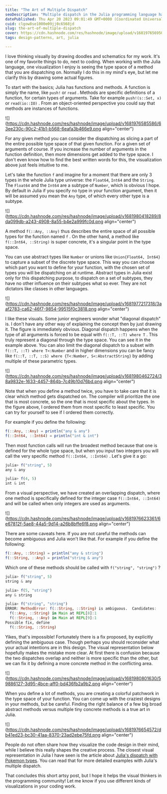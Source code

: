 ```yaml
---
title: "The Art of Multiple Dispatch"
seoDescription: "Multiple dispatch in the Julia programming language has beautiful visualization opportunities. True art can be made for design patterns in code."
datePublished: Thu Apr 20 2023 09:01:49 GMT+0000 (Coordinated Universal Time)
cuid: clgow8se1000e09jj0c6568jd
slug: the-art-of-multiple-dispatch
cover: https://cdn.hashnode.com/res/hashnode/image/upload/v1681976569505/e92f2398-d079-449e-ac6a-4b194fe226ac.png
tags: design-patterns, art, julia

---
```


I love thinking visually by drawing doodles and schematics for my work. It's one of my favorite things to do, next to coding. When working with the Julia language, one visualization I enjoy is seeing the type space of a method that you are dispatching on. Normally I do this in my mind's eye, but let me clarify this by drawing some actual figures.

To start with the basics; Julia has functions and methods. A function is simply the name, like `push!` or `read` . Methods are specific definitions of a function, for certain types of arguments. Take for example `push!(s::Set, x)` or `read(io::IO)` . From an object-oriented perspective you could say that methods are instances of functions.

![](https://cdn.hashnode.com/res/hashnode/image/upload/v1681976585586/63ee230c-90c2-41b1-b568-6eafa3b466e9.png align="center")

For any given method you can consider the dispatching as slicing a part of the entire possible type space of that given function. For a given set of arguments of course. If you increase the number of arguments in the function definition, then more dimensions get added to the type space. I don't even know how to find the best written words for this, the visualization above just feels intuitive to me.

Let's take the function `f` and imagine for a moment that there are only 3 types in the whole Julia type universe: the `Float64`, `Int64` and the `String`. The `Float64` and the `Int64` are a subtype of `Number`, which is obvious I hope. By default in Julia if you specify no type in your function argument, then it will be assumed you mean the `Any` type, of which every other type is a subtype.

![](https://cdn.hashnode.com/res/hashnode/image/upload/v1681980418289/8da099db-a243-4908-8a55-b4e2a999fc0d.png align="center")

A method `f(::Any, ::Any)` thus describes the entire space of all possible types for the function named `f` . On the other hand, a method like `f(::Int64, ::String)` is super concrete, it's a singular point in the type space.

You can use abstract types like `Number` or unions like `Union{Float64, Int64}` to capture a subset of the discrete type space. This way you can choose which part you want to define for your function, with the chosen set of types you will be dispatching on at runtime. Abstract types in Julia exist only for this dispatching purpose, to dispatch on a set of subtypes, they have no other influence on their subtypes what so ever. They are not dictators like classes in other languages.

![](https://cdn.hashnode.com/res/hashnode/image/upload/v1681977217318/3aaf2783-ca62-46f7-9854-99515f0c3818.png align="center")

I like these visuals. Some junior engineers wonder what "diagonal dispatch" is. I don't have any other way of explaining the concept then by just drawing it. The figure is immediately obvious. Diagonal dispatch happens when the type of all arguments is forced to be equal with `f(::T, ::T) where T` . This truly represent a diagonal through the type space. You can see it in the example above. You can also limit the diagonal dispatch to a subset with `f(::T, ::T) where T<:Number` and in higher dimensions you can be fancy like `f(::T, ::T, ::S) where {T<:Number, S<:AbstractString}` by adding multiple of these parametric types.

![](https://cdn.hashnode.com/res/hashnode/image/upload/v1681980462724/38a9832e-1633-4457-864b-7c49b10d76bd.png align="center")

Note that when you define a method twice, you have to take care that it is clear which method gets dispatched on. The compiler will prioritize the one that is most concrete, so the one that is most specific about the types. In the figure above, I ordered them from most specific to least specific. You can try for yourself to see if I ordered them correctly.

For example if you define the following:

```julia
f(::Any, ::Any) = println("any & any")
f(::Int64, ::Int64) = println("int & int")
```

Then most function calls will run the broadest method because that one is defined for the whole type space, but when you input two integers you will call the very specific method `f(::Int64, ::Int64)` . Let's give it a go:

```julia
julia> f("string", 5)
any & any

julia> f(4, 5)
int & int
```

From a visual perspective, we have created an overlapping dispatch, where one method is specifically defined for the integer case `f(::Int64, ::Int64)` and will be called when only integers are used as arguments.

![](https://cdn.hashnode.com/res/hashnode/image/upload/v1681976623361/6e67812f-5ae8-44a5-9d14-a26b8bffe6f8.png align="center")

There are some caveats here. If you are not careful the methods can become ambiguous and Julia won't like that. For example if you define the following:

```julia
f(::Any, ::String) = println("any & string")
f(::String, ::Any) = println("string & any")
```

Which one of these methods should be called with `f("string", "string")` ?

```julia
julia> f("string", 5)
string & any

julia> f(5, "string")
any & string

julia> f("string", "string")
ERROR: MethodError: f(::String, ::String) is ambiguous.  Candidates:
  f(::Any, ::String) in Main at REPL[8]:1
  f(::String, ::Any) in Main at REPL[9]:1
Possible fix, define
  f(::String, ::String)
```

Yikes, that's impossible! Fortunately there is a fix proposed, by explicitly defining the ambiguous case. Though perhaps you should reconsider what your actual intentions are in this design. The visual representation below hopefully makes the mistake more clear. At first there is confusion because the two dispatches overlap and neither is more specific than the other, but we can fix it by defining a more concrete method in the conflicting area.

![](https://cdn.hashnode.com/res/hashnode/image/upload/v1681980801630/59886127-3d95-4bce-aff0-bd436fb2a9b2.png align="center")

When you define a lot of methods, you are creating a colorful patchwork in the type space of your function. You can come up with the craziest designs in your methods, but be careful. Finding the right balance of a few big broad abstract methods versus multiple tiny concrete methods is a true art in Julia.

![](https://cdn.hashnode.com/res/hashnode/image/upload/v1681976654572/db41ed23-bc30-41aa-8370-23ad2ebe75fd.png align="center")

People do not often share how they visualize the code design in their mind, while I believe this really shapes the creative process. The closest visual representation in Julia I have seen is the article about [Julia's dispatch with Pokemon types](https://www.moll.dev/projects/effective-multi-dispatch/). You can read that for more detailed examples with Julia's multiple dispatch.

That concludes this short artsy post, but I hope it helps the visual thinkers in the programming community! Let me know if you use different kinds of visualizations in your coding work.